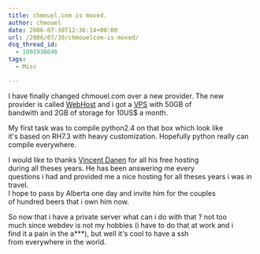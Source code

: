 ```yaml
---
title: chmouel.com is moved.
author: chmouel
date: 2006-07-30T12:36:14+00:00
url: /2006/07/30/chmouelcom-is-moved/
dsq_thread_id:
  - 1001938646
tags:
  - Misc

---
```

I have finally changed chmouel.com over a new provider. The new  
provider is called [WebHost][1] and i got a [VPS][2] with 50GB of  
bandwith and 2GB of storage for 10US$ a month.

My first task was to compile python2.4 on that box which look like  
it's based on RH7.3 with heavy customization. Hopefully python really can compile everywhere.

I would like to thanks [Vincent Danen][3] for all his free hosting  
during all theses years. He has been answering me every  
questions i had and provided me a nice hosting for all theses years i was in travel.  
I hope to pass by Alberta one day and invite him for the couples  
of hundred beers that i own him now.

So now that i have a private server what can i do with that ? not too  
much since webdev is not my hobbies (i have to do that at work and i  
find it a pain in the a\***), but well it's cool to have a ssh  
from everywhere in the world.

 [1]: http://www.westhost.com/
 [2]: http://en.wikipedia.org/wiki/Virtual_private_server
 [3]: http://www.danen.ca